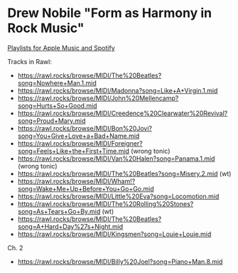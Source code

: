 # Drew Nobile "Form as Harmony in Rock Music"

[Playlists for Apple Music and Spotify](https://global.oup.com/us/companion.websites/9780190948368/ch1/)

Tracks in Rawl:

- https://rawl.rocks/browse/MIDI/The%20Beatles?song=Nowhere+Man.1.mid
- https://rawl.rocks/browse/MIDI/Madonna?song=Like+A+Virgin.1.mid
- https://rawl.rocks/browse/MIDI/John%20Mellencamp?song=Hurts+So+Good.mid
- https://rawl.rocks/browse/MIDI/Creedence%20Clearwater%20Revival?song=Proud+Mary.mid
- https://rawl.rocks/browse/MIDI/Bon%20Jovi?song=You+Give+Love+a+Bad+Name.mid
- https://rawl.rocks/browse/MIDI/Foreigner?song=Feels+Like+the+First+Time.mid (wrong tonic)
- https://rawl.rocks/browse/MIDI/Van%20Halen?song=Panama.1.mid (wrong tonic)
- https://rawl.rocks/browse/MIDI/The%20Beatles?song=Misery.2.mid (wt)
- https://rawl.rocks/browse/MIDI/Wham!?song=Wake+Me+Up+Before+You+Go+Go.mid
- https://rawl.rocks/browse/MIDI/Little%20Eva?song=Locomotion.mid
- https://rawl.rocks/browse/MIDI/The%20Rolling%20Stones?song=As+Tears+Go+By.mid (wt)
- https://rawl.rocks/browse/MIDI/The%20Beatles?song=A+Hard+Day%27s+Night.mid
- https://rawl.rocks/browse/MIDI/Kingsmen?song=Louie+Louie.mid

Ch. 2
- https://rawl.rocks/browse/MIDI/Billy%20Joel?song=Piano+Man.8.mid
